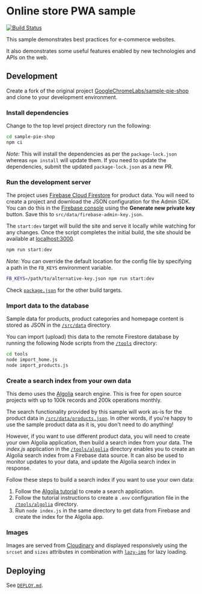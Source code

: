 # Online store PWA sample

[![Build Status](https://travis-ci.org/GoogleChromeLabs/sample-pie-shop.svg?branch=master)](https://travis-ci.org/GoogleChromeLabs/sample-pie-shop)

This sample demonstrates best practices for e-commerce websites.

It also demonstrates some useful features enabled by new technologies and APIs
on the web.

## Development

Create a fork of the original project
[GoogleChromeLabs/sample-pie-shop](https://github.com/GoogleChromeLabs/sample-pie-shop)
and clone to your development environment.

### Install dependencies

Change to the top level project directory run the following:

```sh
cd sample-pie-shop
npm ci
```

*Note:* This will install the dependencies as per the `package-lock.json`
whereas `npm install` will update them. If you need to update the dependencies,
submit the updated `package-lock.json` as a new PR.

### Run the development server

The project uses [Firebase Cloud
Firestore](https://firebase.google.com/docs/firestore/) for product data. You
will need to create a project and download the JSON configuration for the Admin
SDK. You can do this in the [Firebase
console](https://console.firebase.google.com/project/YOUR-PROJECT-NAME/settings/serviceaccounts/adminsdk)
using the **Generate new private key** button. Save this to
`src/data/firebase-admin-key.json`.

The `start:dev` target will build the site and serve it locally while watching
for any changes. Once the script completes the initial build, the site should be
available at [localhost:3000](http://localhost:3000/).

```sh
npm run start:dev
```

*Note:* You can override the default location for the config file by specifying
a path in the `FB_KEYS` environment variable.

```sh
FB_KEYS=/path/to/alternative-key.json npm run start:dev
```

Check
[`package.json`](https://github.com/GoogleChromeLabs/sample-pie-shop/blob/master/package.json)
for the other build targets.

### Import data to the database

Sample data for products, product categories and homepage content is stored as
JSON in the [`/src/data`](/src/data) directory.

You can import (upload) this data to the remote Firestore database by running
the following Node scripts from the
[`/tools`](https://github.com/GoogleChromeLabs/sample-pie-shop/tree/master/tools)
directory:

```sh
cd tools
node import_home.js
node import_products.js
```

### Create a search index from your own data

This demo uses the [Algolia](https://www.algolia.com) search engine. This is free for open source projects with up to 100k records and 200k operations monthly.

The search functionality provided by this sample will work as-is for the product data in [`/src/data/products.json`](/src/data/products.json). In other words, if you're happy to use the sample product data as it is, you don't need to do anything!

However, if you want to use different product data, you will need to create your own Algolia application, then build a search index from your data. The _index.js_ application in the [`/tools/algolia`](/tools/algolia) directory enables you to create an Algolia search index from a Firebase data source. It can also be used to monitor updates to your data, and update the Algolia search index in response.

Follow these steps to build a search index if you want to use your own data:

1. Follow the [Algolia tutorial](https://www.algolia.com/doc/tutorials/indexing/3rd-party-service/firebase-algolia/) to create a search application.
2. Follow the tutorial instructions to create a `.env` configuration file in the [`/tools/algolia`](/tools/algolia) directory.
3. Run `node index.js` in the same directory to get data from Firebase and create the index for the Algolia app.

### Images

Images are served from
[Cloudinary](https://res.cloudinary.com/pieshop/f_auto,dpr_auto,q_auto:eco/w_500/GGOEYXXX0938.png)
and displayed responsively using the `srcset` and `sizes` attributes in
combination with
[`lazy-img`](https://github.com/GoogleChromeLabs/sample-pie-shop/blob/master/src/client/js/lazy-img.js)
for lazy loading.

## Deploying

See [`DEPLOY.md`](DEPLOY.md).
